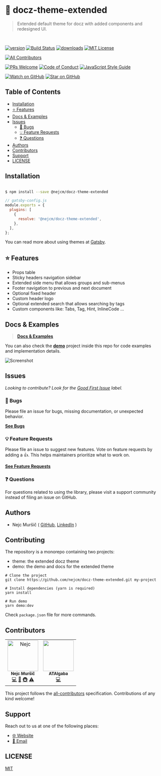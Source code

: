 # 🎀 docz-theme-extended

<blockquote>Extended default theme for docz with added components and redesigned UI.</blockquote>
<br />

<!-- prettier-ignore-start -->
[![version][version-badge]][package]
[![Build Status][build-badge]][build]
[![downloads][downloads-badge]][npmtrends]
[![MIT License][license-badge]][license]

<!-- ALL-CONTRIBUTORS-BADGE:START - Do not remove or modify this section -->
[![All Contributors](https://img.shields.io/badge/all_contributors-2-orange.svg)](#contributors)
<!-- ALL-CONTRIBUTORS-BADGE:END -->
[![PRs Welcome][prs-badge]][prs] [![Code of Conduct][coc-badge]][coc]
[![JavaScript Style Guide][style-guide-badge]][style-guide]

[![Watch on GitHub][github-watch-badge]][github-watch]
[![Star on GitHub][github-star-badge]][github-star]
<!-- prettier-ignore-end -->

## Table of Contents

<!-- START doctoc generated TOC please keep comment here to allow auto update -->
<!-- DON'T EDIT THIS SECTION, INSTEAD RE-RUN doctoc TO UPDATE -->

- [Installation](#installation)
- [⭐️ Features](#-features)
- [Docs & Examples](#docs--examples)
- [Issues](#issues)
  - [🐛 Bugs](#-bugs)
  - [💡 Feature Requests](#-feature-requests)
  - [❓ Questions](#-questions)
- [Authors](#authors)
- [Contributors](#contributors)
- [Support](#support)
- [LICENSE](#license)

<!-- END doctoc generated TOC please keep comment here to allow auto update -->

## Installation

```bash

$ npm install --save @nejcm/docz-theme-extended

```

```js
// gatsby-config.js
module.exports = {
  plugins: [
    {
      resolve: '@nejcm/docz-theme-extended',
    },
  ],
};
```

You can read more about using themes at [Gatsby][gatsby-themes-instr].

## ⭐️ Features

- Props table
- Sticky headers navigation sidebar
- Extended side menu that allows groups and sub-menus
- Footer navigation to previous and next document
- Optional fixed header
- Custom header logo
- Optional extended search that allows searching by tags
- Custom components like: Tabs, Tag, Hint, InlineCode ...

## Docs & Examples

> [**Docs & Examples**][docs-link]

You can also check the **[demo][demo-link]** project inside this repo for code
examples and implementation details.

![Screenshot][screenshot]

## Issues

_Looking to contribute? Look for the [Good First Issue][good-first-issue]
label._

### 🐛 Bugs

Please file an issue for bugs, missing documentation, or unexpected behavior.

[**See Bugs**][bugs]

### 💡 Feature Requests

Please file an issue to suggest new features. Vote on feature requests by adding
a 👍. This helps maintainers prioritize what to work on.

[**See Feature Requests**][requests]

### ❓ Questions

For questions related to using the library, please visit a support community
instead of filing an issue on GitHub.

## Authors

- Nejc Muršič ( [GitHub][github], [LinkedIn][linkedin] )

## Contributing

The repository is a monorepo containing two projects:

- theme: the extended docz theme
- demo: the demo and docs for the extended theme

```shell
# Clone the project
git clone https://github.com/nejcm/docz-theme-extended.git my-project

# Install dependencies (yarn is required)
yarn install

# Run demo
yarn demo:dev

```

Check `package.json` file for more commands.

## Contributors

<!-- ALL-CONTRIBUTORS-LIST:START - Do not remove or modify this section -->
<!-- prettier-ignore-start -->
<!-- markdownlint-disable -->
<table>
  <tr>
    <td align="center"><a href="https://github.com/nejcm"><img src="https://avatars3.githubusercontent.com/u/1865210?v=4" width="100px" alt="Nejc"/><br /><sub><b>Nejc Muršič</b></sub></a><br /><a href="https://github.com/nejcm/docz-theme-extended/commits?author=nejcm" title="Code">💻</a> <a href="https://github.com/nejcm/docz-theme-extended/commits?author=nejcm" title="Documentation">📖</a> <a href="#infra" title="Infrastructure (Hosting, Build-Tools, etc)">🚇</a> <a href="https://github.com/nejcm/docz-theme-extended/commits?author=nejcm" title="Tests">⚠️</a></td>
    <td align="center"><a href="https://atalgaba.com"><img src="https://avatars3.githubusercontent.com/u/16889094?v=4" width="100px;" alt=""/><br /><sub><b>ATAlgaba</b></sub></a><br /><a href="https://github.com/nejcm/docz-theme-extended/commits?author=IhToN" title="Code">💻</a></td>
  </tr>
</table>

<!-- markdownlint-enable -->
<!-- prettier-ignore-end -->

<!-- ALL-CONTRIBUTORS-LIST:END -->

This project follows the [all-contributors][all-contributors] specification.
Contributions of any kind welcome!

## Support

Reach out to us at one of the following places:

- [🌐 Website][website]
- [📧 Email][email]

## LICENSE

[MIT](LICENSE)

<!-- prettier-ignore-start -->

[all-contributors]: https://github.com/all-contributors/all-contributors
[bugs]: https://github.com/nejcm/docz-theme-extended/issues?q=is%3Aissue+is%3Aopen+label%3Abug+sort%3Acreated-desc
[build-badge]: https://img.shields.io/travis/com/nejcm/docz-theme-extended.svg
[build]: https://travis-ci.com/nejcm/docz-theme-extended
[coc-badge]: https://img.shields.io/badge/code%20of-conduct-ff69b4.svg
[coc]: https://github.com/nejcm/docz-theme-extended/blob/master/CODE_OF_CONDUCT.md
[coverage-badge]: https://img.shields.io/codecov/c/github/nejcm/docz-theme-extended.svg
[coverage]: https://codecov.io/github/nejcm/docz-theme-extended
[demo-link]: https://github.com/nejcm/docz-theme-extended/tree/master/demo
[docs-link]: https://nejcm.github.io/docz-theme-extended/
[downloads-badge]: https://img.shields.io/npm/dm/@nejcm/docz-theme-extended.svg
[email]: nmursi2@gmail.com
[emojis]: https://github.com/all-contributors/all-contributors#emoji-key
[gatsby-themes-instr]: https://www.gatsbyjs.org/tutorial/using-a-theme/
[github]: https://github.com/nejcm
[github-star-badge]: https://img.shields.io/github/stars/nejcm/docz-theme-extended.svg?style=social
[github-star]: https://github.com/nejcm/docz-theme-extended/stargazers
[github-watch-badge]: https://img.shields.io/github/watchers/nejcm/docz-theme-extended.svg?style=social
[github-watch]: https://github.com/nejcm/docz-theme-extended/watchers
[good-first-issue]: https://github.com/nejcm/docz-theme-extended/issues?utf8=✓&q=is%3Aissue+is%3Aopen+sort%3Areactions-%2B1-desc+label%3A"good+first+issue"+
[license-badge]: https://img.shields.io/npm/l/@nejcm/docz-theme-extended.svg
[license]: https://github.com/nejcm/docz-theme-extended/blob/master/LICENSE
[linkedin]: https://www.linkedin.com/in/nejcm/
[node]: https://nodejs.org
[npm]: https://www.npmjs.com/
[npm-badge]: https://img.shields.io/npm/v/@nejcm/docz-theme-extended.svg
[npm-link]: https://www.npmjs.com/package/@nejcm/docz-theme-extended
[npmtrends]: http://www.npmtrends.com/@nejcm/docz-theme-extended
[package]: https://www.npmjs.com/package/@nejcm/docz-theme-extended
[prs-badge]: https://img.shields.io/badge/PRs-welcome-brightgreen.svg
[prs]: http://makeapullrequest.com
[requests]: https://github.com/nejcm/docz-theme-extended/issues?q=is%3Aissue+sort%3Areactions-%2B1-desc+label%3Aenhancement+is%3Aopen
[screenshot]: https://raw.githubusercontent.com/nejcm/docz-theme-extended/master/screenshot.jpg
[semantic-release-badge]: https://img.shields.io/badge/%20%20%F0%9F%93%A6%F0%9F%9A%80-semantic--release-e10079.svg
[semantic-release]: https://github.com/semantic-release/semantic-release
[storybook-badge]: https://nejcmursic.netlify.com/assets/storybook.svg
[storybook]: https://storybook.js.org/
[style-guide-badge]: https://img.shields.io/badge/code_style-standard-brightgreen.svg
[style-guide]: https://standardjs.com
[version-badge]: https://img.shields.io/npm/v/@nejcm/docz-theme-extended.svg
[website]: https://nejcmursic.com/

<!-- prettier-ignore-end -->
